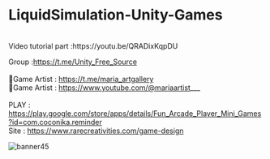 # LiquidSimulation-Unity-Games
<br />
Video tutorial part :https://youtu.be/QRADixKqpDU<br />

Group :https://t.me/Unity_Free_Source<br /><br />
🎨Game Artist : https://t.me/maria_artgallery<br />
🎨Game Artist : https://www.youtube.com/@mariaartist___  <br /><br />
PLAY : https://play.google.com/store/apps/details/Fun_Arcade_Player_Mini_Games?id=com.coconika.reminder<br />
Site : https://www.rarecreativities.com/game-design <br />

![banner45](https://user-images.githubusercontent.com/83016119/216284651-b9fa4efd-592e-4591-ad65-074502b231eb.png)
